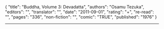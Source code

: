 {
"title": "Buddha, Volume 3: Devadatta",
"authors": "Osamu Tezuka",
"editors": "",
"translator": "",
"date": "2011-09-01",
"rating": "+",
"re-read": "",
"pages": "336",
"non-fiction": "",
"comic": "TRUE",
"published": "1976"
}

---
